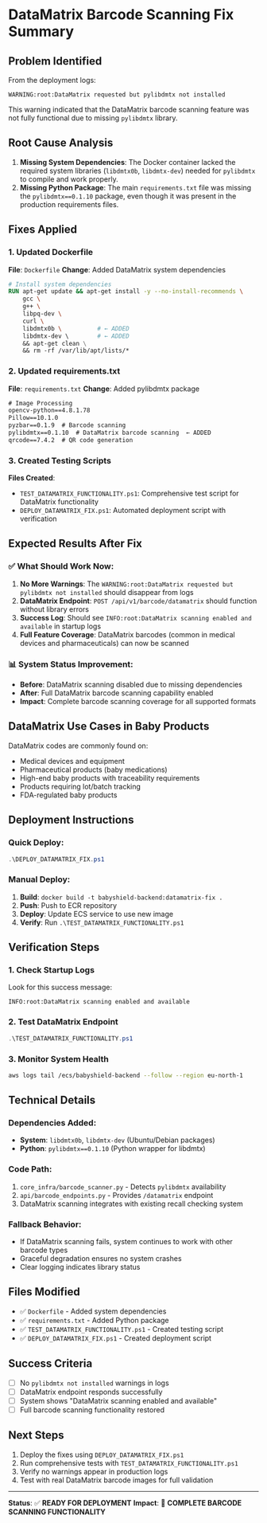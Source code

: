 # DataMatrix Barcode Scanning Fix Summary

## Problem Identified
From the deployment logs:
```
WARNING:root:DataMatrix requested but pylibdmtx not installed
```

This warning indicated that the DataMatrix barcode scanning feature was not fully functional due to missing `pylibdmtx` library.

## Root Cause Analysis
1. **Missing System Dependencies**: The Docker container lacked the required system libraries (`libdmtx0b`, `libdmtx-dev`) needed for `pylibdmtx` to compile and work properly.
2. **Missing Python Package**: The main `requirements.txt` file was missing the `pylibdmtx==0.1.10` package, even though it was present in the production requirements files.

## Fixes Applied

### 1. Updated Dockerfile
**File**: `Dockerfile`
**Change**: Added DataMatrix system dependencies
```dockerfile
# Install system dependencies
RUN apt-get update && apt-get install -y --no-install-recommends \
    gcc \
    g++ \
    libpq-dev \
    curl \
    libdmtx0b \          # ← ADDED
    libdmtx-dev \        # ← ADDED
    && apt-get clean \
    && rm -rf /var/lib/apt/lists/*
```

### 2. Updated requirements.txt
**File**: `requirements.txt`
**Change**: Added pylibdmtx package
```txt
# Image Processing
opencv-python==4.8.1.78
Pillow==10.1.0
pyzbar==0.1.9  # Barcode scanning
pylibdmtx==0.1.10  # DataMatrix barcode scanning  ← ADDED
qrcode==7.4.2  # QR code generation
```

### 3. Created Testing Scripts
**Files Created**:
- `TEST_DATAMATRIX_FUNCTIONALITY.ps1`: Comprehensive test script for DataMatrix functionality
- `DEPLOY_DATAMATRIX_FIX.ps1`: Automated deployment script with verification

## Expected Results After Fix

### ✅ What Should Work Now:
1. **No More Warnings**: The `WARNING:root:DataMatrix requested but pylibdmtx not installed` should disappear from logs
2. **DataMatrix Endpoint**: `POST /api/v1/barcode/datamatrix` should function without library errors
3. **Success Log**: Should see `INFO:root:DataMatrix scanning enabled and available` in startup logs
4. **Full Feature Coverage**: DataMatrix barcodes (common in medical devices and pharmaceuticals) can now be scanned

### 📊 System Status Improvement:
- **Before**: DataMatrix scanning disabled due to missing dependencies
- **After**: Full DataMatrix barcode scanning capability enabled
- **Impact**: Complete barcode scanning coverage for all supported formats

## DataMatrix Use Cases in Baby Products
DataMatrix codes are commonly found on:
- Medical devices and equipment
- Pharmaceutical products (baby medications)
- High-end baby products with traceability requirements
- Products requiring lot/batch tracking
- FDA-regulated baby products

## Deployment Instructions

### Quick Deploy:
```powershell
.\DEPLOY_DATAMATRIX_FIX.ps1
```

### Manual Deploy:
1. **Build**: `docker build -t babyshield-backend:datamatrix-fix .`
2. **Push**: Push to ECR repository
3. **Deploy**: Update ECS service to use new image
4. **Verify**: Run `.\TEST_DATAMATRIX_FUNCTIONALITY.ps1`

## Verification Steps

### 1. Check Startup Logs
Look for this success message:
```
INFO:root:DataMatrix scanning enabled and available
```

### 2. Test DataMatrix Endpoint
```powershell
.\TEST_DATAMATRIX_FUNCTIONALITY.ps1
```

### 3. Monitor System Health
```bash
aws logs tail /ecs/babyshield-backend --follow --region eu-north-1
```

## Technical Details

### Dependencies Added:
- **System**: `libdmtx0b`, `libdmtx-dev` (Ubuntu/Debian packages)
- **Python**: `pylibdmtx==0.1.10` (Python wrapper for libdmtx)

### Code Path:
1. `core_infra/barcode_scanner.py` - Detects `pylibdmtx` availability
2. `api/barcode_endpoints.py` - Provides `/datamatrix` endpoint
3. DataMatrix scanning integrates with existing recall checking system

### Fallback Behavior:
- If DataMatrix scanning fails, system continues to work with other barcode types
- Graceful degradation ensures no system crashes
- Clear logging indicates library status

## Files Modified
- ✅ `Dockerfile` - Added system dependencies
- ✅ `requirements.txt` - Added Python package
- ✅ `TEST_DATAMATRIX_FUNCTIONALITY.ps1` - Created testing script
- ✅ `DEPLOY_DATAMATRIX_FIX.ps1` - Created deployment script

## Success Criteria
- [ ] No `pylibdmtx not installed` warnings in logs
- [ ] DataMatrix endpoint responds successfully
- [ ] System shows "DataMatrix scanning enabled and available"
- [ ] Full barcode scanning functionality restored

## Next Steps
1. Deploy the fixes using `DEPLOY_DATAMATRIX_FIX.ps1`
2. Run comprehensive tests with `TEST_DATAMATRIX_FUNCTIONALITY.ps1`
3. Verify no warnings appear in production logs
4. Test with real DataMatrix barcode images for full validation

---

**Status**: ✅ **READY FOR DEPLOYMENT**
**Impact**: 🚀 **COMPLETE BARCODE SCANNING FUNCTIONALITY**
